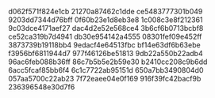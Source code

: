 d062f571f824e1cb
21270a87462c1dde
ce5483777301b049
9203dd7344d76bff
0f60b23e1d8eb3e8
1c008c3e8f212361
9c03dce4171aef27
dac4d2e52e568ce4
3b6cf6b0713bcbf8
ce52ca319b7d4941
db30e954142a4555
08301fef09e452ff
3873739b19118bb4
9edacf4e64513fbc
bf14e63df6b63ebe
f3956bf6811944d7
977f46126be51813
9db22a550b22adb4
96ac6feb088b36ff
86c7b5b5e2b59e30
b2410cc208c9b6dd
6acc5fcaf85bb6f4
6c1c7722ab95151d
650a7bb3490804d0
057aa5700c22ab23
7f72eaee04e0f169
916f39fc42bacf9b
236396548e30d7f6
